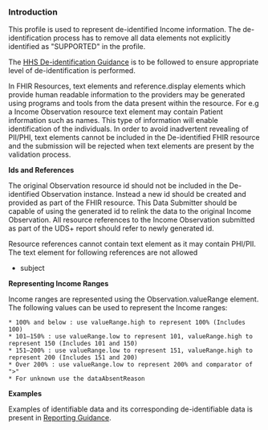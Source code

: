 

### Introduction

This profile is used to represent de-identified Income information. The de-identification process has to remove all data elements not explicitly identified as "SUPPORTED" in the profile. 

The [HHS De-identification Guidance](https://www.hhs.gov/sites/default/files/ocr/privacy/hipaa/understanding/coveredentities/De-identification/hhs_deid_guidance.pdf) is to be followed to ensure appropriate level of de-identification is performed.

In FHIR Resources, text elements and reference.display elements which provide human readable information to the providers may be generated using programs and tools from the data present within the resource. For e.g a Income Observation resource text element may contain Patient information such as names. This type of information will enable identification of the individuals. In order to avoid inadvertent revealing of PII/PHI, text elements cannot be included in the De-identified FHIR resource and the submission will be rejected when text elements are present by the validation process. 

**Ids and References**

The original Observation resource id should not be included in the De-identified Observation instance. Instead a new id should be created and provided as part of the FHIR resource. This Data Submitter should be capable of using the generated id to relink the data to the original Income Observation. All resource references to the Income Observation submitted as part of the UDS+ report should refer to newly generated id.

Resource references cannot contain text element as it may contain PHI/PII. The text element for following references are not allowed

* subject

**Representing Income Ranges**

Income ranges are represented using the Observation.valueRange element. The following values can be used to represent the Income ranges: 

	* 100% and below : use valueRange.high to represent 100% (Includes 100)
	* 101–150% : use valueRange.low to represent 101, valueRange.high to represent 150 (Includes 101 and 150)
	* 151–200% : use valueRange.low to represent 151, valueRange.high to represent 200 (Includes 151 and 200)
	* Over 200% : use valueRange.low to represent 200% and comparator of ">"
	* For unknown use the dataAbsentReason

**Examples**
 
Examples of identifiable data and its corresponding de-identifiable data is present in [Reporting Guidance](reportingguidance.html).

